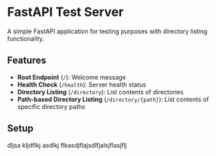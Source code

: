 # FastAPI Test Server

A simple FastAPI application for testing purposes with directory listing functionality.

## Features

- **Root Endpoint** (`/`): Welcome message
- **Health Check** (`/health`): Server health status
- **Directory Listing** (`/directory`): List contents of directories
- **Path-based Directory Listing** (`/directory/{path}`): List contents of specific directory paths

## Setup

dljsa kljdflkj asdlkj flkasdjflajsdlfjalsjflasjflj

